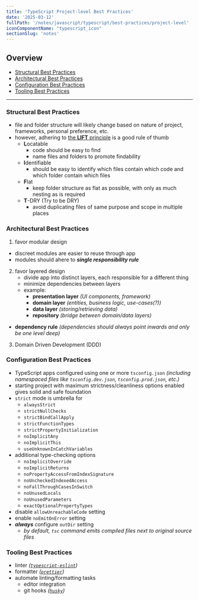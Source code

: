 ```yaml
---
title: 'TypeScript Project-level Best Practices'
date: '2025-03-12'
fullPath: '/notes/javascript/typescript/best-practices/project-level'
iconComponentName: "typescript_icon"
sectionSlug: 'notes'
---
```


## Overview

- [Structural Best Practices](#structural-best-practices)
- [Architectural Best Practices](#architectural-best-practices)
- [Configuration Best Practices](#configuration-best-practices)
- [Tooling Best Practices](#tooling-best-practices)

---

### Structural Best Practices

- file and folder structure will likely change based on nature of project, frameworks, personal preference, etc.
- however, adhering to [the **LIFT** principle](https://angular.io/guide/styleguide#lift) is a good rule of thumb
  - **L**ocatable
    - code should be easy to find
    - name files and folders to promote findability
  - **I**dentifiable
    - should be easy to identify which files contain which code and which folder contain which files
  - **F**lat
    - keep folder structure as flat as possible, with only as much nesting as is required
  - **T**-DRY (Try to be DRY)
    - avoid duplicating files of same purpose and scope in multiple places

### Architectural Best Practices

1. favor modular design
  - discreet modules are easier to reuse through app
  - modules should ahere to _**single responsibility rule**_
2. favor layered design
   - divide app into distinct layers, each responsible for a different thing
   - minimize dependencies between layers
   - example:
     - **presentation layer** _(UI components, framework)_
     - **domain layer** _(entities, business logic, use-cases\(?\))_
     - **data layer** _(storing/retrieving data)_
     - **repository** _(bridge between domain/data layers)_
  - **dependency rule** _(dependencies should always point inwards and only be one level deep)_
3. Domain Driven Development (DDD)

### Configuration Best Practices

- TypeScript apps configured using one or more `tsconfig.json` _(including namespaced files like `tsconfig.dev.json`, `tsconfig.prod.json`, etc.)_
- starting project with maximum strictness/cleanliness options enabled gives solid and safe foundation
- `strict` mode is umbrella for
  - `alwaysStrict`
  - `strictNullChecks`
  - `strictBindCallApply`
  - `strictFunctionTypes`
  - `strictPropertyInitialization`
  - `noImplicitAny`
  - `noImplicitThis`
  - `useUnknownInCatchVariables`
- additional type-checking options
  - `noImplicitOverride`
  - `noImplicitReturns`
  - `noPropertyAccessFromIndexSignature`
  - `noUncheckedIndexedAccess`
  - `noFallThroughCasesInSwitch`
  - `noUnusedLocals`
  - `noUnusedParameters`
  - `exactOptionalPropertyTypes`
- disable `allowUnreachableCode` setting
- enable `noEmitOnError` setting
- _**always**_ configure `outDir` setting
  - _by default, `tsc` command emits compiled files next to original source files_

### Tooling Best Practices

- linter _([`typescript-eslint`](https://typescript-eslint.io/))_
- formatter _([`prettier`](https://prettier.io/))_
- automate linting/formatting tasks
  - editor integration
  - git hooks _([`husky`](https://typicode.github.io/husky/))_
